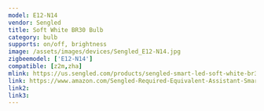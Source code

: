 ```yaml
---
model: E12-N14
vendor: Sengled
title: Soft White BR30 Bulb
category: bulb
supports: on/off, brightness
image: /assets/images/devices/Sengled_E12-N14.jpg
zigbeemodel: ['E12-N14']
compatible: [z2m,zha]
mlink: https://us.sengled.com/products/sengled-smart-led-soft-white-br30-bulb
link: https://www.amazon.com/Sengled-Required-Equivalent-Assistant-SmartThings/dp/B074QPM8T2
link2: 
link3: 
---
```

